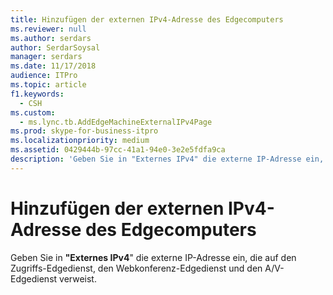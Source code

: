 ```yaml
---
title: Hinzufügen der externen IPv4-Adresse des Edgecomputers
ms.reviewer: null
ms.author: serdars
author: SerdarSoysal
manager: serdars
ms.date: 11/17/2018
audience: ITPro
ms.topic: article
f1.keywords:
  - CSH
ms.custom:
  - ms.lync.tb.AddEdgeMachineExternalIPv4Page
ms.prod: skype-for-business-itpro
ms.localizationpriority: medium
ms.assetid: 0429444b-97cc-41a1-94e0-3e2e5fdfa9ca
description: 'Geben Sie in "Externes IPv4" die externe IP-Adresse ein, die auf den Zugriffs-Edgedienst, den Webkonferenz-Edgedienst und den A/V-Edgedienst verweist.'
---
```


# <a name="add-edge-machine-external-ipv4"></a>Hinzufügen der externen IPv4-Adresse des Edgecomputers
 
Geben Sie in **"Externes IPv4**" die externe IP-Adresse ein, die auf den Zugriffs-Edgedienst, den Webkonferenz-Edgedienst und den A/V-Edgedienst verweist.
  

